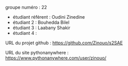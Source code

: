 groupe numéro : 22

* étudiant référent : Oudini Zinedine
* étudiant 2 : Bouhedda Bilel
* étudiant 3 : Laabany Shakir 
* étudiant 4 :

URL du projet github : https://github.com/Zinouo/s2SAE

URL du site pythonanywhere : https://www.pythonanywhere.com/user/zinouo/